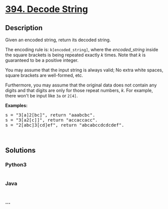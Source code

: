 # [394. Decode String](https://leetcode.com/problems/decode-string)

## Description
<p>Given an encoded string, return its decoded string.</p>

<p>The encoding rule is: <code>k[encoded_string]</code>, where the <i>encoded_string</i> inside the square brackets is being repeated exactly <i>k</i> times. Note that <i>k</i> is guaranteed to be a positive integer.</p>

<p>You may assume that the input string is always valid; No extra white spaces, square brackets are well-formed, etc.</p>

<p>Furthermore, you may assume that the original data does not contain any digits and that digits are only for those repeat numbers, <i>k</i>. For example, there won&#39;t be input like <code>3a</code> or <code>2[4]</code>.</p>

<p><b>Examples:</b></p>

<pre>
s = &quot;3[a]2[bc]&quot;, return &quot;aaabcbc&quot;.
s = &quot;3[a2[c]]&quot;, return &quot;accaccacc&quot;.
s = &quot;2[abc]3[cd]ef&quot;, return &quot;abcabccdcdcdef&quot;.
</pre>

<p>&nbsp;</p>



## Solutions


<!-- tabs:start -->

### **Python3**

```python

```

### **Java**

```java

```

### **...**
```

```

<!-- tabs:end -->